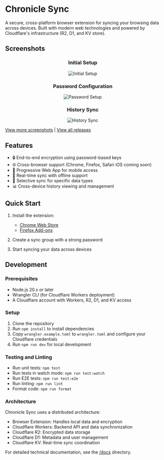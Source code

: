 # Chronicle Sync

A secure, cross-platform browser extension for syncing your browsing data across devices. Built with modern web technologies and powered by Cloudflare's infrastructure (R2, D1, and KV store).

## Screenshots

<div align="center">

### Initial Setup
![Initial Setup](docs/screenshots/setup-flow/initial-popup.png)

### Password Configuration
![Password Setup](docs/screenshots/setup-flow/setup-form.png)

### History Sync
![History Sync](docs/screenshots/setup-flow/history-entries.png)

</div>

[View more screenshots](docs/test-results.md) | [View all releases](https://github.com/posix4e/chronicle-sync/releases)
## Features

- 🔒 End-to-end encryption using password-based keys
- 🌐 Cross-browser support (Chrome, Firefox, Safari iOS coming soon)
- 📱 Progressive Web App for mobile access
- 🔄 Real-time sync with offline support
- 🎯 Selective sync for specific data types
- 📊 Cross-device history viewing and management

## Quick Start

1. Install the extension:
   - [Chrome Web Store](https://chrome.google.com/webstore/detail/chronicle-sync)
   - [Firefox Add-ons](https://addons.mozilla.org/firefox/addon/chronicle-sync)

2. Create a sync group with a strong password
3. Start syncing your data across devices

## Development

### Prerequisites

- Node.js 20.x or later
- Wrangler CLI (for Cloudflare Workers deployment)
- A Cloudflare account with Workers, R2, D1, and KV access

### Setup

1. Clone the repository
2. Run `npm install` to install dependencies
3. Copy `wrangler.example.toml` to `wrangler.toml` and configure your Cloudflare credentials
4. Run `npm run dev` for local development

### Testing and Linting

- Run unit tests: `npm test`
- Run tests in watch mode: `npm run test:watch`
- Run E2E tests: `npm run test:e2e`
- Run linting: `npm run lint`
- Format code: `npm run format`

### Architecture

Chronicle Sync uses a distributed architecture:
- Browser Extension: Handles local data and encryption
- Cloudflare Workers: Backend API and data synchronization
- Cloudflare R2: Encrypted data storage
- Cloudflare D1: Metadata and user management
- Cloudflare KV: Real-time sync coordination

For detailed technical documentation, see the [/docs](/docs) directory.
